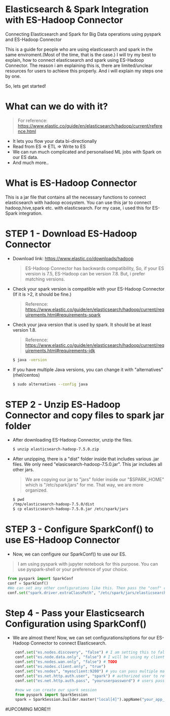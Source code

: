 # Elasticsearch & Spark Integration with ES-Hadoop Connector
Connecting Elasticsearch and Spark for Big Data operations using pyspark and ES-Hadoop Connector

This is a guide for people who are using elasticsearch and spark in the same enviroment.(Most of the time, that is the case.)
I will try my best to explain, how to connect elasticsearch and spark using ES-Hadoop Connector.
The reason i am explaining this is, there are limited/unclear resources for users to achieve this properly. And i will explain my steps one by one.

So, lets get started!

# What can we do with it?
> For reference: https://www.elastic.co/guide/en/elasticsearch/hadoop/current/reference.html
  * It lets you flow your data bi-directionally
  * Read from ES => ETL => Write to ES
  * We can run much complicated and personalised ML jobs with Spark on our ES data.
  * And much more..

# What is ES-Hadoop Connector

This is a jar file that contains all the necessary functions to connect elasticsearch with hadoop ecosystem.
You can use this jar to connect hadoop,hive,spark etc. with elasticsearch. For my case, i used this for ES-Spark integration.

# STEP 1 - Download ES-Hadoop Connector

  * Download link: https://www.elastic.co/downloads/hadoop
    > ES-Hadoop Connector has backwards compatibility, So, if your ES version is 7.5, ES-Hadoop can be version 7.8. But, i prefer matching versions.
  * Check your spark version is compatible with your ES-Hadoop Connector (If it is >2, it should be fine.)
    > Reference: https://www.elastic.co/guide/en/elasticsearch/hadoop/current/requirements.html#requirements-spark
  * Check your java version that is used by spark. It should be at least version 1.8.  
    > Reference: https://www.elastic.co/guide/en/elasticsearch/hadoop/current/requirements.html#requirements-jdk
    ```sh
    $ java -version
    ```
  * If you have multiple Java versions, you can change it with "alternatives" (rhel/centos)
    ```sh
    $ sudo alternatives --config java
    ```

# STEP 2 - Unzip ES-Hadoop Connector and copy files to spark jar folder
 * After downloading ES-Hadoop Connector, unzip the files.
    ```sh
    $ unzip elasticsearch-hadoop-7.5.0.zip
    ```
 * After unzipping, there is a "dist" folder inside that includes various .jar files. We only need "elasicsearch-hadoop-7.5.0.jar". This jar includes all other jars.
   > We are copying our jar to "jars" folder inside our "$SPARK_HOME" which is "/etc/spark/jars" for me.
   > That way, we are more organized.
    ```sh
    $ pwd
    /tmp/elasticsearch-hadoop-7.5.0/dist
    $ cp elasticsearch-hadoop-7.5.0.jar /etc/spark/jars
    ```
    
 # STEP 3 - Configure SparkConf() to use ES-Hadoop Connector
  * Now, we can configure our SparkConf() to use our ES.
   > I am using pyspark with jupyter notebook for this purpose. You can use pyspark-shell or your preference of your choice.
   ```python
    from pyspark import SparkConf
    conf = SparkConf()
    #We can set any other configurations like this. Then pass the "conf" object to SparkSession or SparkContext.
    conf.set("spark.driver.extraClassPath", "/etc/spark/jars/elasticsearch-hadoop-7.5.0.jar")
   ```
# Step 4 - Pass your Elasticsearch Configuration using SparkConf()
 * We are almost there! Now, we can set configurations/options for our ES-Hadoop Connector to connect Elasticsearch.
   ```python
    conf.set("es.nodes.discovery", "false") # I am setting this to false, because my spark machine and my es cluster is in different isolated networks.
    conf.set("es.node.data.only", "false") # I will be using my client node to gather data from elasticsearch.
    conf.set("es.nodes.wan.only", "false") # TODO
    conf.set("es.nodes.client.only", "true")
    conf.set("es.nodes", "myesclient:9200") # you can pass multiple machines using comma(,) inside one single string("es1:9200,es2:9200,es3:9200")
    conf.set("es.net.http.auth.user", "spark") # authorized user to read indexes. If you dont have any auth mechanism. You don't need this.
    conf.set("es.net.http.auth.pass", "youruserpassword") # users password 
    
    #now we can create our spark session
    from pyspark import SparkSession
    spark = SparkSession.builder.master("local[4]").appName("your_app_name").config(conf=conf).getOrCreate()
   ```

#UPCOMING MORE!!!
